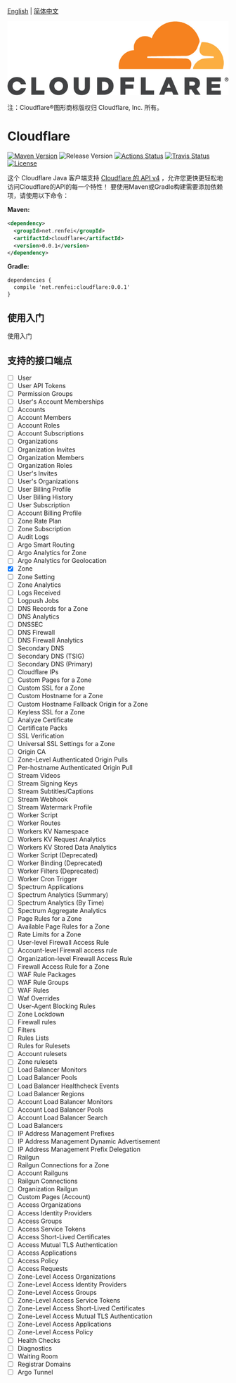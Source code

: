 [English](./README.md) | [简体中文](./README_ZH.md)

![Cloudflare](./document/image/cf-logo.jpg)

注：Cloudflare®图形商标版权归 Cloudflare, Inc. 所有。

# Cloudflare
[![Maven Version](https://img.shields.io/maven-central/v/net.renfei/cloudflare.svg?label=Maven%20Central)](https://search.maven.org/search?q=g:%22net.renfei%22%20AND%20a:%22cloudflare%22)
![Release Version](https://img.shields.io/github/v/release/renfei/cloudflare.svg?style=flat-square&label=Release&color=1784ff)
[![Actions Status](https://github.com/renfei/cloudflare/workflows/Build/badge.svg)](https://github.com/renfei/cloudflare/actions)
[![Travis Status](https://travis-ci.com/renfei/cloudflare.svg?branch=master)](https://travis-ci.com/github/renfei/cloudflare)
[![License](https://img.shields.io/badge/license-Apache_2.0-blue.svg?style=flat)](https://github.com/renfei/cloudflare/blob/master/LICENSE)

这个 Cloudflare Java 客户端支持 [Cloudflare 的 API v4](https://api.cloudflare.com/) ，允许您更快更轻松地访问Cloudflare的API的每一个特性！ 
要使用Maven或Gradle构建需要添加依赖项，请使用以下命令：

**Maven:**

```xml
<dependency>
  <groupId>net.renfei</groupId>
  <artifactId>cloudflare</artifactId>
  <version>0.0.1</version>
</dependency>
```

**Gradle:**
```
dependencies {
  compile 'net.renfei:cloudflare:0.0.1'
}
```

## 使用入门
使用入门

## 支持的接口端点
- [ ] User
- [ ] User API Tokens
- [ ] Permission Groups
- [ ] User's Account Memberships
- [ ] Accounts
- [ ] Account Members
- [ ] Account Roles
- [ ] Account Subscriptions
- [ ] Organizations
- [ ] Organization Invites
- [ ] Organization Members
- [ ] Organization Roles
- [ ] User's Invites
- [ ] User's Organizations
- [ ] User Billing Profile
- [ ] User Billing History
- [ ] User Subscription
- [ ] Account Billing Profile
- [ ] Zone Rate Plan
- [ ] Zone Subscription
- [ ] Audit Logs
- [ ] Argo Smart Routing
- [ ] Argo Analytics for Zone
- [ ] Argo Analytics for Geolocation
- [x] Zone
- [ ] Zone Setting
- [ ] Zone Analytics
- [ ] Logs Received
- [ ] Logpush Jobs
- [ ] DNS Records for a Zone
- [ ] DNS Analytics
- [ ] DNSSEC
- [ ] DNS Firewall
- [ ] DNS Firewall Analytics
- [ ] Secondary DNS
- [ ] Secondary DNS (TSIG)
- [ ] Secondary DNS (Primary)
- [ ] Cloudflare IPs
- [ ] Custom Pages for a Zone
- [ ] Custom SSL for a Zone
- [ ] Custom Hostname for a Zone
- [ ] Custom Hostname Fallback Origin for a Zone
- [ ] Keyless SSL for a Zone
- [ ] Analyze Certificate
- [ ] Certificate Packs
- [ ] SSL Verification
- [ ] Universal SSL Settings for a Zone
- [ ] Origin CA
- [ ] Zone-Level Authenticated Origin Pulls
- [ ] Per-hostname Authenticated Origin Pull
- [ ] Stream Videos
- [ ] Stream Signing Keys
- [ ] Stream Subtitles/Captions
- [ ] Stream Webhook
- [ ] Stream Watermark Profile
- [ ] Worker Script
- [ ] Worker Routes
- [ ] Workers KV Namespace
- [ ] Workers KV Request Analytics
- [ ] Workers KV Stored Data Analytics
- [ ] Worker Script (Deprecated)
- [ ] Worker Binding (Deprecated)
- [ ] Worker Filters (Deprecated)
- [ ] Worker Cron Trigger
- [ ] Spectrum Applications
- [ ] Spectrum Analytics (Summary)
- [ ] Spectrum Analytics (By Time)
- [ ] Spectrum Aggregate Analytics
- [ ] Page Rules for a Zone
- [ ] Available Page Rules for a Zone
- [ ] Rate Limits for a Zone
- [ ] User-level Firewall Access Rule
- [ ] Account-level Firewall access rule
- [ ] Organization-level Firewall Access Rule
- [ ] Firewall Access Rule for a Zone
- [ ] WAF Rule Packages
- [ ] WAF Rule Groups
- [ ] WAF Rules
- [ ] Waf Overrides
- [ ] User-Agent Blocking Rules
- [ ] Zone Lockdown
- [ ] Firewall rules
- [ ] Filters
- [ ] Rules Lists
- [ ] Rules for Rulesets
- [ ] Account rulesets
- [ ] Zone rulesets
- [ ] Load Balancer Monitors
- [ ] Load Balancer Pools
- [ ] Load Balancer Healthcheck Events
- [ ] Load Balancer Regions
- [ ] Account Load Balancer Monitors
- [ ] Account Load Balancer Pools
- [ ] Account Load Balancer Search
- [ ] Load Balancers
- [ ] IP Address Management Prefixes
- [ ] IP Address Management Dynamic Advertisement
- [ ] IP Address Management Prefix Delegation
- [ ] Railgun
- [ ] Railgun Connections for a Zone
- [ ] Account Railguns
- [ ] Railgun Connections
- [ ] Organization Railgun
- [ ] Custom Pages (Account)
- [ ] Access Organizations
- [ ] Access Identity Providers
- [ ] Access Groups
- [ ] Access Service Tokens
- [ ] Access Short-Lived Certificates
- [ ] Access Mutual TLS Authentication
- [ ] Access Applications
- [ ] Access Policy
- [ ] Access Requests
- [ ] Zone-Level Access Organizations
- [ ] Zone-Level Access Identity Providers
- [ ] Zone-Level Access Groups
- [ ] Zone-Level Access Service Tokens
- [ ] Zone-Level Access Short-Lived Certificates
- [ ] Zone-Level Access Mutual TLS Authentication
- [ ] Zone-Level Access Applications
- [ ] Zone-Level Access Policy
- [ ] Health Checks
- [ ] Diagnostics
- [ ] Waiting Room
- [ ] Registrar Domains
- [ ] Argo Tunnel
